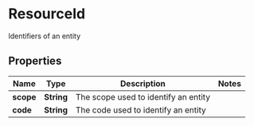

# ResourceId

Identifiers of an entity

## Properties

Name | Type | Description | Notes
------------ | ------------- | ------------- | -------------
**scope** | **String** | The scope used to identify an entity | 
**code** | **String** | The code used to identify an entity | 



